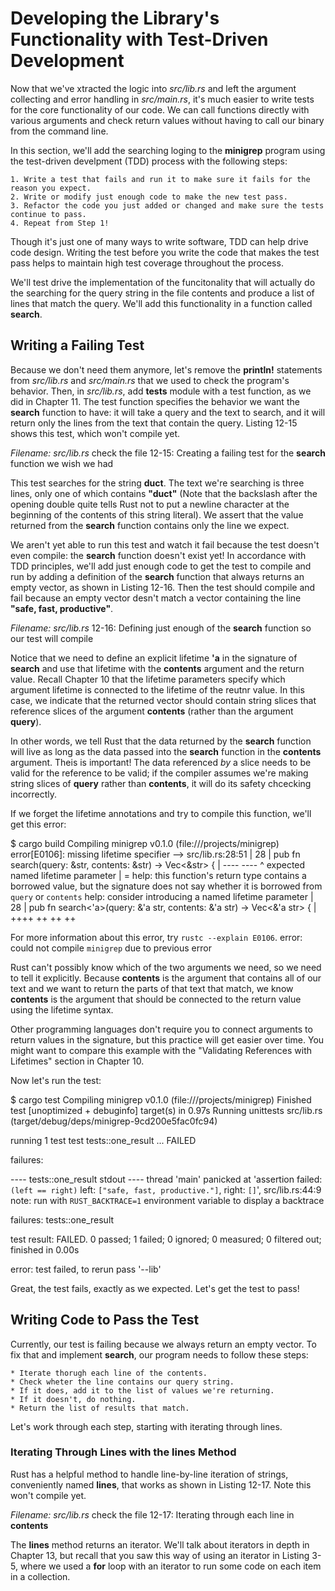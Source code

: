 # Developing the Library's Functionality with Test-Driven Development

Now that we've xtracted the logic into *src/lib.rs* and left the argument collecting and error handling
in *src/main.rs*, it's much easier to write tests for the core functionality of our code. We can call
functions directly with various arguments and check return values without having to call our binary
from the command line.

In this section, we'll add the searching loging to the **minigrep** program using the test-driven
develpment (TDD) process with the following steps:

    1. Write a test that fails and run it to make sure it fails for the reason you expect.
    2. Write or modify just enough code to make the new test pass.
    3. Refactor the code you just added or changed and make sure the tests continue to pass.
    4. Repeat from Step 1!

Though it's just one of many ways to write software, TDD can help drive code design. Writing the test
before you write the code that makes the test pass helps to maintain high test coverage throughout
the process.

We'll test drive the implementation of the funcitonality that will actually do the searching for the
query string in the file contents and produce a list of lines that match the query. We'll add this
functionality in a function called **search**.



## Writing a Failing Test

Because we don't need them anymore, let's remove the **println!** statements from *src/lib.rs* and
*src/main.rs* that we used to check the program's behavior. Then, in *src/lib.rs*, add **tests** module
with a test function, as we did in Chapter 11. The test function specifies the behavior we want the
**search** function to have: it will take a query and the text to search, and it will return only the
lines from the text that contain the query. Listing 12-15 shows this test, which won't compile yet.

*Filename: src/lib.rs* check the file
12-15: Creating a failing test for the **search** function we wish we had


This test searches for the string **duct**. The text we're searching is three lines, only one of which
contains **"duct"** (Note that the backslash after the opening double quite tells Rust not to put a
newline character at the beginning of the contents of this string literal). We assert that the value
returned from the **search** function contains only the line we expect.

We aren't yet able to run this test and watch it fail because the test doesn't even compile: the
**search** function doesn't exist yet! In accordance with TDD principles, we'll add just enough code to
get the test to compile and run by adding a definition of the **search** function that always returns an
empty vector, as shown in Listing 12-16. Then the test should compile and fail because an empty
vector desn't match a vector containing the line **"safe, fast, productive"**.


*Filename: src/lib.rs*
12-16: Defining just enough of the **search** function so our test will compile


Notice that we need to define an explicit lifetime **'a** in the signature of **search** and use that
lifetime with the **contents** argument and the return value. Recall Chapter 10 that the lifetime
parameters specify which argument lifetime is connected to the lifetime of the reutnr value. In this
case, we indicate that the returned vector should contain string slices that reference slices of the
argument **contents** (rather than the argument **query**).

In other words, we tell Rust that the data returned by the **search** function will live as long as the
data passed into the **search** function in the **contents** argument. Theis is important! The data
referenced *by* a slice needs to be valid for the reference to be valid; if the compiler assumes we're
making string slices of **query** rather than **contents**, it will do its safety chcecking incorrectly.

If we forget the lifetime annotations and try to compile this function, we'll get this error:


$ cargo build
   Compiling minigrep v0.1.0 (file:///projects/minigrep)
error[E0106]: missing lifetime specifier
  --> src/lib.rs:28:51
   |
28 | pub fn search(query: &str, contents: &str) -> Vec<&str> {
   |                      ----            ----         ^ expected named lifetime parameter
   |
   = help: this function's return type contains a borrowed value, but the signature does not say whether it is borrowed from `query` or `contents`
help: consider introducing a named lifetime parameter
   |
28 | pub fn search<'a>(query: &'a str, contents: &'a str) -> Vec<&'a str> {
   |              ++++         ++                 ++              ++

For more information about this error, try `rustc --explain E0106`.
error: could not compile `minigrep` due to previous error



Rust can't possibly know which of the two arguments we need, so we need to tell it explicitly.
Because **contents** is the argument that contains all of our text and we want to return the parts of
that text that match, we know **contents** is the argument that should be connected to the return
value using the lifetime syntax.

Other programming languages don't require you to connect arguments to return values in the
signature, but this practice will get easier over time. You might want to compare this example with
the "Validating References with Lifetimes" section in Chapter 10.

Now let's run the test:


$ cargo test
   Compiling minigrep v0.1.0 (file:///projects/minigrep)
    Finished test [unoptimized + debuginfo] target(s) in 0.97s
     Running unittests src/lib.rs (target/debug/deps/minigrep-9cd200e5fac0fc94)

running 1 test
test tests::one_result ... FAILED

failures:

---- tests::one_result stdout ----
thread 'main' panicked at 'assertion failed: `(left == right)`
  left: `["safe, fast, productive."]`,
 right: `[]`', src/lib.rs:44:9
note: run with `RUST_BACKTRACE=1` environment variable to display a backtrace


failures:
    tests::one_result

test result: FAILED. 0 passed; 1 failed; 0 ignored; 0 measured; 0 filtered out; finished in 0.00s

error: test failed, to rerun pass '--lib'



Great, the test fails, exactly as we expected. Let's get the test to pass!



## Writing Code to Pass the Test

Currently, our test is failing because we always return an empty vector. To fix that and implement
**search**, our program needs to follow these steps:

    * Iterate thorugh each line of the contents.
    * Check wheter the line contains our query string.
    * If it does, add it to the list of values we're returning.
    * If it doesn't, do nothing.
    * Return the list of results that match.

Let's work through each step, starting with iterating through lines.


### Iterating Through Lines with the lines Method

Rust has a helpful method to handle line-by-line iteration of strings, conveniently named **lines**, that
works as shown in Listing 12-17. Note this won't compile yet.


*Filename: src/lib.rs* check the file
12-17: Iterating through each line in **contents**


The **lines** method returns an iterator. We'll talk about iterators in depth in Chapter 13, but recall
that you saw this way of using an iterator in Listing 3-5, where we used a **for** loop with an iterator
to run some code on each item in a collection.




